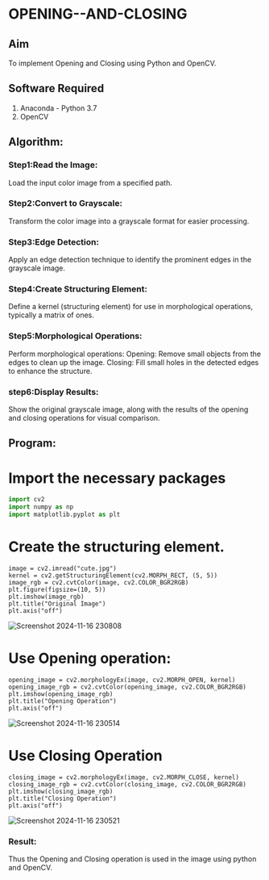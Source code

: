 # OPENING--AND-CLOSING
## Aim
To implement Opening and Closing using Python and OpenCV.

## Software Required
1. Anaconda - Python 3.7
2. OpenCV
## Algorithm:
### Step1:Read the Image:
Load the input color image from a specified path.

### Step2:Convert to Grayscale:
Transform the color image into a grayscale format for easier processing.

### Step3:Edge Detection:
Apply an edge detection technique to identify the prominent edges in the grayscale image.

### Step4:Create Structuring Element:
Define a kernel (structuring element) for use in morphological operations, typically a matrix of ones.

### Step5:Morphological Operations:
Perform morphological operations:
Opening: Remove small objects from the edges to clean up the image.
Closing: Fill small holes in the detected edges to enhance the structure.

### step6:Display Results:
 Show the original grayscale image, along with the results of the opening and closing operations for visual comparison.
## Program:

# Import the necessary packages
``` Python
import cv2
import numpy as np
import matplotlib.pyplot as plt
```
# Create the structuring element.
```
image = cv2.imread("cute.jpg")  
kernel = cv2.getStructuringElement(cv2.MORPH_RECT, (5, 5))
image_rgb = cv2.cvtColor(image, cv2.COLOR_BGR2RGB)
plt.figure(figsize=(10, 5))
plt.imshow(image_rgb)
plt.title("Original Image")
plt.axis("off")
```

![Screenshot 2024-11-16 230808](https://github.com/user-attachments/assets/9547e445-7ba0-41e5-bf87-fedb8f362b28)


# Use Opening operation:
```
opening_image = cv2.morphologyEx(image, cv2.MORPH_OPEN, kernel)
opening_image_rgb = cv2.cvtColor(opening_image, cv2.COLOR_BGR2RGB)
plt.imshow(opening_image_rgb)
plt.title("Opening Operation")
plt.axis("off")
```
![Screenshot 2024-11-16 230514](https://github.com/user-attachments/assets/af17063e-608a-48a4-84d9-21e4c7e29d8c)



# Use Closing Operation
```
closing_image = cv2.morphologyEx(image, cv2.MORPH_CLOSE, kernel)
closing_image_rgb = cv2.cvtColor(closing_image, cv2.COLOR_BGR2RGB)
plt.imshow(closing_image_rgb)
plt.title("Closing Operation")
plt.axis("off")

```
![Screenshot 2024-11-16 230521](https://github.com/user-attachments/assets/59652641-9e8b-47cc-9972-beff9e5a653e)



### Result:
Thus the Opening and Closing operation is used in the image using python and OpenCV.




